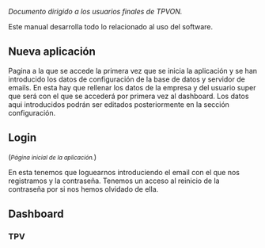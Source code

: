 _Documento dirigido a los usuarios finales de TPVON._

Este manual desarrolla todo lo relacionado al uso del software. 

## Nueva aplicación
Pagina a la que se accede la primera vez que se inicia la aplicación y se han introducido los datos de configuración de la base de datos y servidor de emails. 
En esta hay que rellenar los datos de la empresa y del usuario super que será con el que se accederá por primera vez al dashboard. 
Los datos aqui introducidos podrán ser editados posteriormente en la sección configuración. 

## Login 
(<small>_Página inicial de la aplicación._</small>)

En esta tenemos que loguearnos introduciendo el email con el que nos registramos y la contraseña. 
Tenemos un acceso al reinicio de la contraseña por si nos hemos olvidado de ella. 

## Dashboard
### TPV
### 
